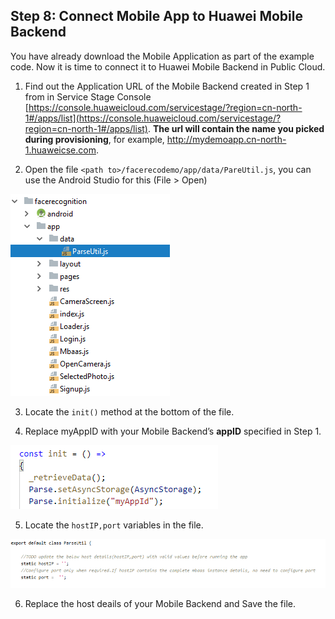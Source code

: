## Step 8:  Connect Mobile App to Huawei Mobile Backend

You have already download the Mobile Application as part of the example code.  Now it is time to connect it to Huawei Mobile Backend in Public Cloud.  

1.	Find out the Application URL of the Mobile Backend created in Step 1 from in Service Stage Console [https://console.huaweicloud.com/servicestage/?region=cn-north-1#/apps/list](https://console.huaweicloud.com/servicestage/?region=cn-north-1#/apps/list). **The url will contain the name you picked during provisioning**, for example, http://mydemoapp.cn-north-1.huaweicse.com.

2.	Open the file `<path to>/facerecodemo/app/data/PareUtil.js`, you can use the Android Studio for this (File > Open)
	
![s6a](./imgs/s6a.png)  

3.	Locate the `init()` method at the bottom of the file. 

4.	Replace myAppID with your Mobile Backend’s **appID** specified in Step 1.

![s6b](./imgs/s6b.png)  

5.	Locate the `hostIP,port` variables in the file.

![s6c](./imgs/s6c.png)  

6.	Replace the host deails of your Mobile Backend and Save the file.  

  
